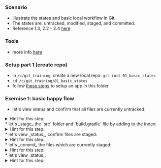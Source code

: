 
### Scenario

* Illustrate the states and basic local workflow in Git.
* The states are: untracked, modified, staged, and committed.
* Reference 1.3, 2.2 - 2.4 [here](https://git-scm.com/book/en/v2)

### Tools

* more info [here](./reference_doc/Tools.md)

### Setup part 1 (create repo)

* in `/c/git_training`, create a new local repo: `git init 01_basic_states`
* `cd /c/git_training/01_basic_states`
* follow [these steps](./reference_doc/SetupApp.md) to setup an app in this folder

### Exercise 1: basic happy flow

* let's view _status_ and confirm that all files are currently untracked:
<details><summary>Hint for this step:</summary>
<p><pre>
git status
</pre></p></details>
* let's _stage_ the `src` folder and `build.gradle` file by adding to the index: 
<details><summary>Hint for this step:</summary>
<p><pre>
git add src build.gradle 
</pre></p></details>
* let's view _status_, confirm files are staged:
<details><summary>Hint for this step:</summary>
<p><pre>
git status
</pre></p></details>
* let's _commit_ the files which are currently staged:
<details><summary>Hint for this step:</summary>
<p><pre>
git commit -m "first commit"
</pre></p></details>
* let's view _status_:
<details><summary>Hint for this step:</summary>
<p><pre>
git status
</pre></p></details>
<br/>


